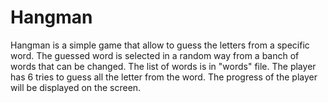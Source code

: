 # Hangman
Hangman is a simple game that allow to guess the letters from a specific word.
The guessed word is selected in a random way from a banch of words that can be changed. The list of words is in "words" file.
The player has 6 tries to guess all the letter from the word.
The progress of the player will be displayed on the screen.
